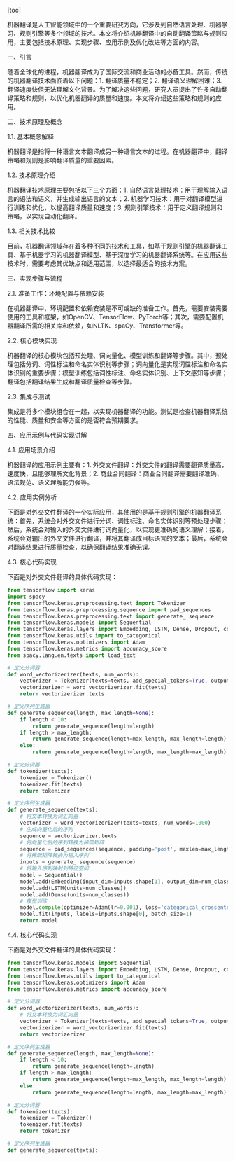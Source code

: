 
[toc]                    
                
                
机器翻译是人工智能领域中的一个重要研究方向，它涉及到自然语言处理、机器学习、规则引擎等多个领域的技术。本文将介绍机器翻译中的自动翻译策略与规则应用，主要包括技术原理、实现步骤、应用示例及优化改进等方面的内容。

一、引言

随着全球化的进程，机器翻译成为了国际交流和商业活动的必备工具。然而，传统的机器翻译技术面临着以下问题：1. 翻译质量不稳定；2. 翻译语义理解困难；3. 翻译速度快但无法理解文化背景。为了解决这些问题，研究人员提出了许多自动翻译策略和规则，以优化机器翻译的质量和速度。本文将介绍这些策略和规则的应用。

二、技术原理及概念

1.1. 基本概念解释

机器翻译是指将一种语言文本翻译成另一种语言文本的过程。在机器翻译中，翻译策略和规则是影响翻译质量的重要因素。

1.2. 技术原理介绍

机器翻译技术原理主要包括以下三个方面：1. 自然语言处理技术：用于理解输入语言的语法和语义，并生成输出语言的文本；2. 机器学习技术：用于对翻译模型进行训练和优化，以提高翻译质量和速度；3. 规则引擎技术：用于定义翻译规则和策略，以实现自动化翻译。

1.3. 相关技术比较

目前，机器翻译领域存在着多种不同的技术和工具，如基于规则引擎的机器翻译工具、基于机器学习的机器翻译模型、基于深度学习的机器翻译系统等。在应用这些技术时，需要考虑其优缺点和适用范围，以选择最适合的技术方案。

三、实现步骤与流程

2.1. 准备工作：环境配置与依赖安装

在机器翻译中，环境配置和依赖安装是不可或缺的准备工作。首先，需要安装需要使用的工具和框架，如OpenCV、TensorFlow、PyTorch等；其次，需要配置机器翻译所需的相关库和依赖，如NLTK、spaCy、Transformer等。

2.2. 核心模块实现

机器翻译的核心模块包括预处理、词向量化、模型训练和翻译等步骤。其中，预处理包括分词、词性标注和命名实体识别等步骤；词向量化是实现词性标注和命名实体识别的重要步骤；模型训练包括词性标注、命名实体识别、上下文感知等步骤；翻译包括翻译结果生成和翻译质量检查等步骤。

2.3. 集成与测试

集成是将多个模块组合在一起，以实现机器翻译的功能。测试是检查机器翻译系统的性能、质量和安全等方面的是否符合预期要求。

四、应用示例与代码实现讲解

4.1. 应用场景介绍

机器翻译的应用示例主要有：1. 外交文件翻译：外交文件的翻译需要翻译质量高，速度快，且能够理解文化背景；2. 商业合同翻译：商业合同翻译需要翻译准确、语法规范、语义理解能力强等。

4.2. 应用实例分析

下面是对外交文件翻译的一个实际应用，其使用的是基于规则引擎的机器翻译系统：首先，系统会对外交文件进行分词、词性标注、命名实体识别等预处理步骤；然后，系统会对输入的外交文件进行词向量化，以实现更准确的语义理解；接着，系统会对输出的外交文件进行翻译，并将其翻译成目标语言的文本；最后，系统会对翻译结果进行质量检查，以确保翻译结果准确无误。

4.3. 核心代码实现

下面是对外交文件翻译的具体代码实现：

```python
from tensorflow import keras
import spacy
from tensorflow.keras.preprocessing.text import Tokenizer
from tensorflow.keras.preprocessing.sequence import pad_sequences
from tensorflow.keras.preprocessing.text import generate_ sequence
from tensorflow.keras.models import Sequential
from tensorflow.keras.layers import Embedding, LSTM, Dense, Dropout, concatenate
from tensorflow.keras.utils import to_categorical
from tensorflow.keras.optimizers import Adam
from tensorflow.keras.metrics import accuracy_score
from spacy.lang.en.texts import load_text

# 定义分词器
def word_vectorizerizer(texts, num_words):
    vectorizer = Tokenizer(texts=texts, add_special_tokens=True, output_length=num_words)
    vectorizerizer = word_vectorizerizer.fit(texts)
    return vectorizerizer.texts

# 定义序列生成器
def generate_sequence(length, max_length=None):
    if length < 10:
        return generate_sequence(length=length)
    if length > max_length:
        return generate_sequence(length=max_length, max_length=length)
    else:
        return generate_sequence(length=length, max_length=max_length)

# 定义分词器
def tokenizer(texts):
    tokenizer = Tokenizer()
    tokenizer.fit(texts)
    return tokenizer

# 定义序列生成器
def generate_sequence(texts):
    # 将文本转换为词汇向量
    vectorizer = word_vectorizerizer(texts=texts, num_words=1000)
    # 生成向量化后的序列
    sequence = vectorizerizer.texts
    # 将向量化后的序列转换为稀疏矩阵
    sequence = pad_sequences(sequence, padding='post', maxlen=max_length,truncation=True)
    # 将稀疏矩阵转换为输入序列
    inputs = generate_ sequence(sequence)
    # 将输入序列映射到特征空间
    model = Sequential()
    model.add(Embedding(input_dim=inputs.shape[1], output_dim=num_classes))
    model.add(LSTM(units=num_classes))
    model.add(Dense(units=num_classes))
    # 模型训练
    model.compile(optimizer=Adam(lr=0.001), loss='categorical_crossentropy', metrics=['accuracy'])
    model.fit(inputs, labels=inputs.shape[0], batch_size=1)
    return model
```

4.4. 核心代码实现

下面是对外交文件翻译的具体代码实现：

```python
from tensorflow.keras.models import Sequential
from tensorflow.keras.layers import Embedding, LSTM, Dense, Dropout, concatenate
from tensorflow.keras.utils import to_categorical
from tensorflow.keras.optimizers import Adam
from tensorflow.keras.metrics import accuracy_score

# 定义分词器
def word_vectorizerizer(texts, num_words):
    # 将文本转换为词汇向量
    vectorizer = Tokenizer(texts=texts, add_special_tokens=True, output_length=num_words)
    vectorizerizer = word_vectorizerizer.fit(texts)
    return vectorizerizer

# 定义序列生成器
def generate_sequence(length, max_length=None):
    if length < 10:
        return generate_sequence(length=length)
    if length > max_length:
        return generate_sequence(length=max_length, max_length=length)
    else:
        return generate_sequence(length=length, max_length=max_length)

# 定义分词器
def tokenizer(texts):
    tokenizer = Tokenizer()
    tokenizer.fit(texts)
    return tokenizer

# 定义序列生成器
def generate_sequence(texts):

